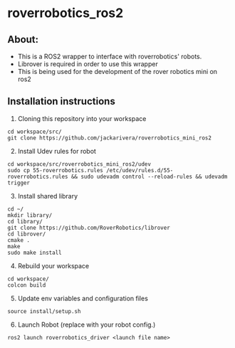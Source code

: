 # roverrobotics_ros2
## About:
- This is a ROS2 wrapper to interface with roverrobotics' robots.
- Librover is required in order to use this wrapper
- This is being used for the development of the rover robotics mini on ros2

## Installation instructions

1. Cloning this repository into your workspace
```
cd workspace/src/
git clone https://github.com/jackarivera/roverrobotics_mini_ros2 
```
2. Install Udev rules for robot
```
cd workspace/src/roverrobotics_mini_ros2/udev
sudo cp 55-roverrobotics.rules /etc/udev/rules.d/55-roverrobotics.rules && sudo udevadm control --reload-rules && udevadm trigger
```
3. Install shared library
``` 
cd ~/
mkdir library/
cd library/
git clone https://github.com/RoverRobotics/librover
cd librover/
cmake .
make
sudo make install 
```
4. Rebuild your workspace
```
cd workspace/
colcon build
```
5. Update env variables and configuration files 
```
source install/setup.sh
```
6. Launch Robot (replace <launch file name> with your robot config.)
```
ros2 launch roverrobotics_driver <launch file name>
```
